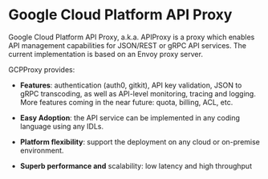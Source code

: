 # Google Cloud Platform API Proxy

Google Cloud Platform API Proxy, a.k.a. APIProxy is a proxy which enables API
management capabilities for JSON/REST or gRPC API services. The current
implementation is based on an Envoy proxy server.

GCPProxy provides:

*   **Features**: authentication (auth0, gitkit), API key validation, JSON to
    gRPC transcoding, as well as API-level monitoring, tracing and logging. More
    features coming in the near future: quota, billing, ACL, etc.

*   **Easy Adoption**: the API service can be implemented in any coding language
    using any IDLs.

*   **Platform flexibility**: support the deployment on any cloud or on-premise
    environment.

*   **Superb performance and** scalability: low latency and high throughput
